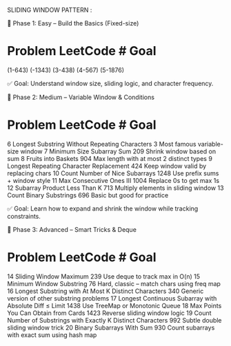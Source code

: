 SLIDING WINDOW PATTERN :

📘 Phase 1: Easy – Build the Basics (Fixed-size)

#	Problem	LeetCode #	Goal
(1-643)	
(-1343)
(3-438)
(4-567)
(5-1876)	

✅ Goal: Understand window size, sliding logic, and character frequency.

📗 Phase 2: Medium – Variable Window & Conditions

#	Problem	LeetCode #	Goal
6	Longest Substring Without Repeating Characters	3	Most famous variable-size window
7	Minimum Size Subarray Sum	209	Shrink window based on sum
8	Fruits into Baskets	904	Max length with at most 2 distinct types
9	Longest Repeating Character Replacement	424	Keep window valid by replacing chars
10	Count Number of Nice Subarrays	1248	Use prefix sums + window style
11	Max Consecutive Ones III	1004	Replace 0s to get max 1s
12	Subarray Product Less Than K	713	Multiply elements in sliding window
13	Count Binary Substrings	696	Basic but good for practice

✅ Goal: Learn how to expand and shrink the window while tracking constraints.

📙 Phase 3: Advanced – Smart Tricks & Deque

#	Problem	LeetCode #	Goal
14	Sliding Window Maximum	239	Use deque to track max in O(n)
15	Minimum Window Substring	76	Hard, classic – match chars using freq map
16	Longest Substring with At Most K Distinct Characters	340	Generic version of other substring problems
17	Longest Continuous Subarray with Absolute Diff ≤ Limit	1438	Use TreeMap or Monotonic Queue
18	Max Points You Can Obtain from Cards	1423	Reverse sliding window logic
19	Count Number of Substrings with Exactly K Distinct Characters	992	Subtle double sliding window trick
20	Binary Subarrays With Sum	930	Count subarrays with exact sum using hash map
